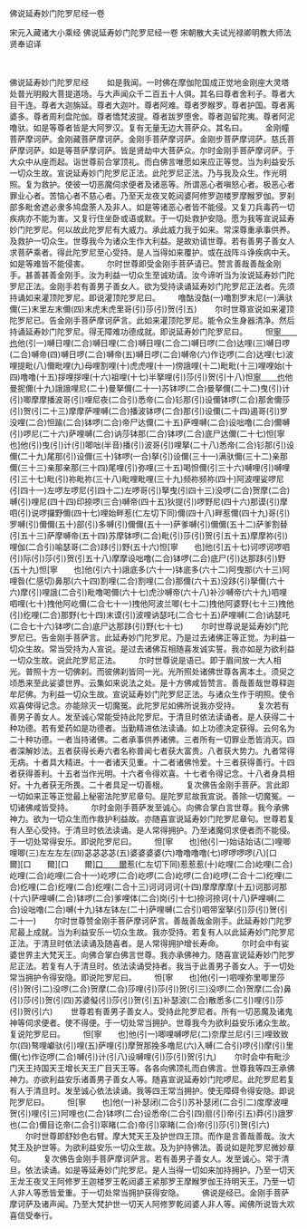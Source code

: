 佛说延寿妙门陀罗尼经一卷


宋元入藏诸大小乘经
佛说延寿妙门陀罗尼经一卷
宋朝散大夫试光禄卿明教大师法贤奉诏译


　　

佛说延寿妙门陀罗尼经
　　如是我闻。一时佛在摩伽陀国成正觉地金刚座大灵塔处普光明殿大菩提道场。与大声闻众千二百五十人俱。其名曰尊者舍利子。尊者大目干连。尊者大迦旃延。尊者大迦叶。尊者阿难。尊者罗睺罗。尊者护国。尊者离婆多。尊者周利盘陀伽。尊者憍梵波提。尊者跋罗堕舍。尊者迦留陀夷。尊者阿泥噜驮。如是等尊者皆是大阿罗汉。复有无量无边大菩萨众。其名曰。
　　金刚幢菩萨摩诃萨。金刚藏菩萨摩诃萨。金刚手菩萨摩诃萨。金刚步菩萨摩诃萨。慈氏菩萨摩诃萨。如是等菩萨摩诃萨。皆是贤劫中大菩萨众。尔时金刚手菩萨摩诃萨。于大众中从座而起。诣世尊前合掌顶礼。而白佛言唯愿如来应正等觉。当为利益安乐一切众生故。宣说延寿妙门陀罗尼正法。此陀罗尼正法。乃与我及众生。作光明照。复为救护。使彼一切恶魔伺求便者及诸恶等。所谓恶心者嗔怒心者。极恶心者罪业心者。苦恼心者不慈心者。乃至天龙夜叉乾闼婆阿修罗迦楼罗摩睺罗伽。罗刹部多毗舍遮必隶多鸠盘荼人及非人。如是等诸恶心者皆不能侵。又复刀兵毒药一切疾病亦不能为害。又复行住坐卧或语或默。于一切处救护安隐。愿为我等宣说延寿妙门陀罗尼。何以故此陀罗尼有大威力。承此威力我于如来。常深尊重承事供养。及救护一切众生。世尊我今为诸众生作大利益。是故劝请世尊。若有善男子善女人求菩萨乘者。得此陀罗尼至心受持。是人当得如来覆护。或在战阵斗诤疾病中夭。如是等难皆不能侵害。
　　尔时世尊即受金刚手菩萨请已。赞言善哉善哉金刚手。甚善甚善金刚手。汝为利益一切众生至诚劝请。汝今谛听当为汝说延寿妙门陀罗尼正法。金刚手若有善男子善女人。欲为受持读诵延寿妙门陀罗尼正法者。先须持诵如来灌顶陀罗尼。即说灌顶陀罗尼曰。
　　噜酤没酤(一)噜割罗末尼(一)满驮儞(三)末里左末儞(四)末虎末虎里哥(引)莎(引)贺(引五)
　　尔时世尊宣说如来灌顶陀罗尼已。告金刚手菩萨摩诃萨言。此如来灌顶陀罗尼。能令众生身器清净。然后持诵延寿妙门陀罗尼。得无障难功德成就。即说延寿妙门陀罗尼曰。
　　怛[寧　　也](切身下同)他(引一)嚩日哩(二合)嚩日哩(二合)嚩日哩(二合二)嚩日啰(二合)达哩(三)嚩日啰(二合)嚩帝(四)嚩日啰(二合)嚩帝(五)嚩日啰(二合)嚩帝(六)作讫啰(二合)达哩(七)波哩提毗(八)儞毗哩(九)母哩割哩(十)虎虎哩(十一)傍誐哩(十二)毗毗(十三)哩哩始(十四)噜噜(十五)拶哩拶哩(十六)祖哩(十七)半拏哩(引)莎(引)贺(引十八)怛[寧　　也](切身)他曼抳儞(十九)誐誐哩尼(二十)曼拏儞(二十一)苏钵啰(二合)曼拏儞(二十二)曳(引)计(引)唧摩摩播波哥(引)哩尼夜(二合引)悉帝(二合)钐那(引)设儞钵啰(二合)那舍儞莎(引)贺(引二十三)摩摩萨哩嚩(二合)播波钵啰(二合)那(引)设儞(二十四)遏哥(引)罗没哩(二合)怛踰(二合)钵啰(二合)帝尸达儞(二十五)萨哩嚩(二合)设咄噜(二合)儞嚩(引)啰尼(二十六)萨哩嚩(二合)讷莎钵那(二合)钵啰(二合)底尸达儞(二十七)怛[寧　　也]他(引)曳(引)计(引)唧咄(半音)播(引)波哥(引)哩拏(二十八)悉帝(二合)钐那(引)设儞(二十九)尾那(引)设儞(三十)钵啰(一合)拏(引)设儞(三十一)满驮儞(三十二)亲那儞(三十三)亲那亲那(三十四)尾哩(引)弥哩(三十五)喝怛儞(引三十六)嚩哩(引)嚩哩(引三十七)毗(引)祢毗祢(三十八)毗哩毗哩(三十九)频祢频祢(四十)阿波哩娑啰尼(引四十一)左啰左啰尼(引四十二)左啰哥(引)拏曳(引四十三)没啰(二合)贺摩(二合)嚩(引)哩尼(四十四)印捺啰(三合)嚩帝(四十五)狄提(引)啰野尼(四十六)那谟(引)摩呬(引)说啰攞野儞(四十七)哩始畔惹(仁左切下同)儞(四十八)畔惹儞(四十九)哥(引)罗嚩(引)儞儞(五十)部(引)多嚩(引)儞儞(五十一)萨爹嚩(引)儞儞(五十二)萨爹割替(引五十三)萨摩嚩帝(五十四)苏摩钵啰(二合)毗(引)莎(引)贺(引五十五)摩摩祢(引)哩伽(二合引)喻瑟哥(二合)跢(引)野(五十六)怛[寧　　也]他(引五十七)诃啰诃啰呬(引)际(引)莎(引)贺(引五十八)摩摩设咄噜(二合)钵啰(二合)底尸(引)达那跢(引)野(五十九)怛[寧　　也]他(引六十)誐底多(六十一)钵底多(六十二)阿曳那(六十三)阿哩昝(仁感切)鼻那(六十四)割哩(二合)割哩(二合)那儞(六十五)没跢(引)拏儞(六十六)摩(引)哩誐(二合引)毗噜喝儞(六十七)虎沙嚩帝(六十八)补沙嚩帝(六十九)呬哩呬哩(七十)拽他阿屹儞(二合七十一)拽他阿波兰唧(七十二)拽他阿婆野(七十三)拽他(引)纥哩(二合)那野(七十四)末谟(引)波哩讷瑟吒(二合七十五)萨哩嚩(二合)讷瑟吒(二合七十六)钵啰(二合)底尸达那跢(引)野(七十七)
　　尔时世尊说是延寿妙门陀罗尼已。告金刚手菩萨言。此延寿妙门陀罗尼。乃是过去诸佛正等正觉。为利益一切众生故。常当受持为人宣说。是过去诸佛互相随喜发诚实誓。我亦如是为欲利益一切众生故。说此陀罗尼正法。
　　尔时世尊说是语已。即于眉间放一大人相光。普照十方一切佛刹。而彼佛刹皆同一光。光所照处诸佛世尊各离本土。须臾之顷悉来至此娑婆世界。云集如来说法之处。是十方佛咸皆赞言。善哉善哉世尊释迦牟尼佛。为利益一切众生故。宣说延寿妙门陀罗尼正法。与诸众生作于明照。使令欢喜俾得记念。亦能除灭一切魔冤。此陀罗尼如佛所说我亦受持。
　　复次若有善男子善女人。发至诚心常能受持此陀罗尼。于清旦时依法读诵者。是人获得二十种功德。若有爱药如是功德者。当勤精进依法读诵。如上功德决定获得。云何名为二十种功德。一者当持诸佛。二者承事供养诸佛。三者所有一切罪业悉皆消灭。四者深解妙法。五者获得长寿六者名称普闻七者获大富贵。八者获大势力。九者常得无病。十者具大精进。十一者诸天见重。十二者诸佛怜爱。十三者获得善行。十四者获得善利。十五者当作光明。十六者令得欢喜。十七者令得记念。十八者身具相好。十九者获无所畏。二十者具足一切善根。
　　复次佛告金刚手菩萨。言此即一切如来正等正觉最上秘密法陀罗尼章句。是陀罗尼故我宣说。善除一切魔冤。一切诸佛咸皆受持。
　　尔时金刚手菩萨发至诚心。向佛合掌白言世尊。我今承佛神力。欲为一切众生而作救护利益故。亦随喜宣说延寿妙门陀罗尼章句。世尊若复有人至心受持。于清旦时依法读诵。是人常得拥护。乃至诸魔伺求便者而不能侵。于一切处常得安乐。即说陀罗尼曰。
　　怛[寧　　也]他(引一)始诘始诘(二)哩唧哩唧(三)左左左左(四)苾苾苾苾(五)婆婆婆婆(六)噜噜噜噜(七)啰啰啰啰(八)[口　　爾][口　　爾][口　　爾][口　　爾](九)惹(仁左切下同)惹惹惹(十)屹哩(二合)屹哩(二合)屹哩(二合)屹哩(二合十一)屹啰(二合)屹啰(二合)屹啰(二合)屹啰(二合十二)纥哩(二合)纥哩(二合)纥哩(二合)纥哩(二合十三)诃诃诃诃(十四)摩摩摩摩(十五)诃那诃那(十六)萨哩嚩(二合)钵啰(二合)爹哩体(二合)岗(引十七)捺诃捺诃(十八)萨哩嚩(二合)设咄噜(二合)嚩(十九)钵左钵左(二十)萨哩嚩(二合引)呬带室拏(引)莎(引)贺(引二十一)
　　尔时世尊赞金刚手菩萨摩诃萨言。善哉善哉金刚手。此延寿妙门陀罗尼最上成就。当为利益安乐一切众生故。我亦受持。若复有人以此延寿妙门陀罗尼正法。于清旦时依法读诵及随喜者。是人常得拥护增长寿命。
　　尔时会中有娑婆世界主大梵天王。向佛合掌白佛言世尊。我亦承佛神力。随喜宣说延寿妙门陀罗尼正法。若复有人于清旦时。依法读诵受持者。我当于此善男子善女人。于一切处常当拥护令得安隐。即说陀罗尼曰。
　　怛[寧　　也]他(引一)呬哩弥里唧里莎(引)贺(引二)没啰(二合)贺摩(二合)莎哩(引)莎(引)贺(引三)没啰(二合)贺摩(二合)鼻(引)莎(引)贺(引四)苏婆儗(引)莎(引)贺(引五)补瑟波(二合)散悉多(二引)哩(引)莎(引)贺(引六)
　　世尊若有善男子善女人。受持此陀罗尼者。所有一切恶魔及诸鬼神等伺求便者。使不得便。于一切处常当拥护。世尊我今为欲利益安乐诸众生故。复说陀罗尼曰。
　　怛[寧　　也]他(引一)唧哩嚩啰尼(二)奈摩兰尼(引三)哩致致尔(四)骜哩巘驮(引)哩(五)萨哩(引)摩贺那挽多噜尼(六)入嚩(二合引)啰(引)摩(引)里儞(七)作讫啰(二合)嚩(引)计(引八)设嚩哩(引)莎(引)贺(引九)
　　尔时会中有毗沙门天王持国天王增长天王广目天王等。各各向佛顶礼而白佛言。世尊我等四王承佛神力。亦欲利益安乐诸善男子善女人等。随喜宣说延寿妙门陀啰尼。此陀罗尼若复有人于清旦时。发至诚心依法读诵。我等四王常当拥护。使无障碍令得安隐。即说陀罗尼曰。
　　怛[寧　　也]他(一)补瑟闭(二合引)苏补瑟闭(二合引二)度摩波哩贺(引)哩(引三)阿哩也(二合)钵啰(二合)设悉帝(二合引四)扇(引)帝(引五)莽(引)誐罗也(二合)儞目讫帝(二合引)窣睹(二合)帝(引)窣睹(二合)帝(引)莎(引)贺(引六)
　　尔时世尊即舒妙色右臂。摩大梵天王及护世四王顶。而作是言善哉善哉。汝大梵王及护世等。为欲利益安乐一切众生故。及为护持佛法。善说如是陀罗尼微妙章句。
　　复次佛告金刚手菩萨摩诃萨言。若有善男子善女人。发至诚心。常于清旦。依法读诵。如是等延寿妙门陀罗尼。是人当得一切如来加持拥护。乃至一切天王龙王夜叉王阿修罗王迦楼罗王乾闼婆王紧那罗王摩睺罗伽王持明天王。乃至一切人非人等悉皆爱重。于一切处常当拥护获得安隐。
　　佛说是经已。金刚手菩萨摩诃萨及诸声闻。乃至大梵护世一切天人阿修罗乾闼婆人非人等。闻佛所说皆大欢喜信受奉行。


